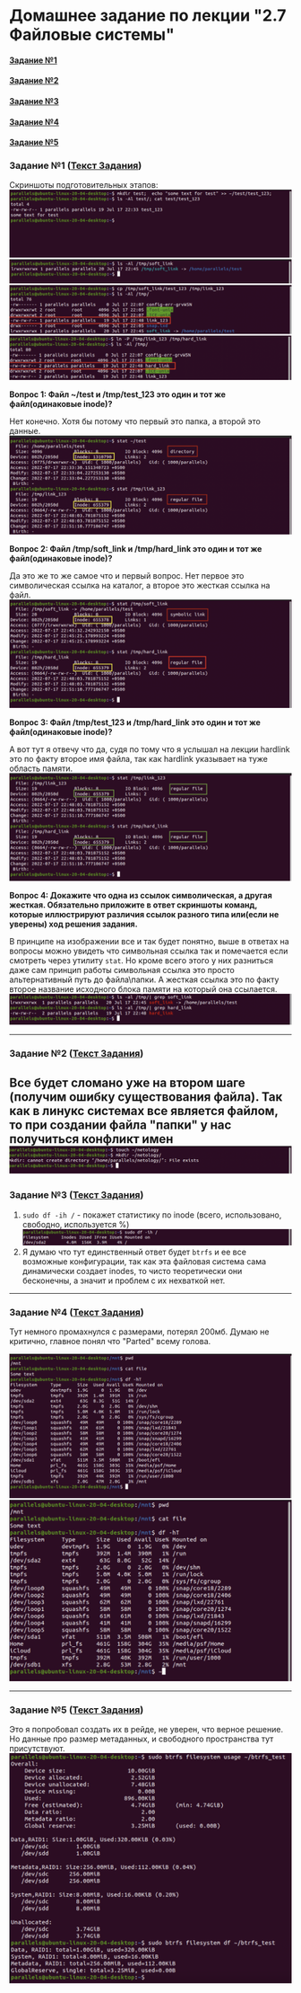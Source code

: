 # Домашнее задание по лекции "2.7 Файловые системы"

#### [Задание №1](#задание-1-текст-задания)
#### [Задание №2](#задание-2-текст-задания)
#### [Задание №3](#задание-3-текст-задания)
#### [Задание №4](#задание-4-текст-задания)
#### [Задание №5](#задание-5-текст-задания)

### Задание №1 ([Текст Задания](https://github.com/netology-code/slin-homeworks/blob/slin-7/2-07.md#%D0%B7%D0%B0%D0%B4%D0%B0%D0%BD%D0%B8%D0%B5-1))
Скриншоты подготовительных этапов:
![Result 1](assets/images/hw-09/hw-09-01-1.png)
![Result 2](assets/images/hw-09/hw-09-01-2.png)
![Result 3](assets/images/hw-09/hw-09-01-3.png)
![Result 4](assets/images/hw-09/hw-09-01-4.png)

**Вопрос 1: Файл ~/test и /tmp/test_123 это один и тот же файл(одинаковые inode)?**

Нет конечно. Хотя бы потому что первый это папка, а второй это данные.
![Result 5](assets/images/hw-09/hw-09-01-5.png)

**Вопрос 2: Файл /tmp/soft_link и /tmp/hard_link это один и тот же файл(одинаковые inode)?**

Да это же то же самое что и первый вопрос. Нет первое это символическая ссылка на каталог,
а второе это жесткая ссылка на файл.
![Result 6](assets/images/hw-09/hw-09-01-6.png)

**Вопрос 3: Файл /tmp/test_123 и /tmp/hard_link это один и тот же файл(одинаковые inode)?**

А вот тут я отвечу что да, судя по тому что я услышал на лекции hardlink это по факту 
второе имя файла, так как hardlink указывает на туже область памяти.
![Result 7](assets/images/hw-09/hw-09-01-7.png)

**Вопрос 4: Докажите что одна из ссылок символическая, а другая жесткая. 
Обязательно приложите в ответ скриншоты команд, которые иллюстрируют различия ссылок 
разного типа или(если не уверены) ход решения задания.**

В принципе на изображении все и так будет понятно, выше в ответах на вопросы можно увидеть
что символьная ссылка так и помечается если смотреть через утилиту `stat`. 
Но кроме всего этого у них разниться даже сам принцип работы символьная ссылка это просто альтернативный путь до 
файла\папки. А жесткая ссылка это по факту второе название исходного блока памяти на который она ссылается.
![Result 8](assets/images/hw-09/hw-09-01-8.png)

---

### Задание №2 ([Текст Задания](https://github.com/netology-code/slin-homeworks/blob/slin-7/2-07.md#%D0%B7%D0%B0%D0%B4%D0%B0%D0%BD%D0%B8%D0%B5-2))

Все будет сломано уже на втором шаге (получим ошибку существования файла).
Так как в линукс системах все является файлом, то при создании файла "папки" у нас получиться 
конфликт имен
![Result 9](assets/images/hw-09/hw-09-02-1.png)
---

### Задание №3 ([Текст Задания](https://github.com/netology-code/slin-homeworks/blob/slin-7/2-07.md#%D0%B7%D0%B0%D0%B4%D0%B0%D0%BD%D0%B8%D0%B5-3))

1. `sudo df -ih /` - покажет статистику по inode (всего, использовано, свободно, используется %)
![Result 10](assets/images/hw-09/hw-09-03-1.png)
2. Я думаю что тут единственный ответ будет `btrfs` и ее все возможные конфигурации, так как
эта файловая система сама динамически создает inodes, то чисто теоретически они бесконечны, 
а значит и проблем с их нехваткой нет.

---

### Задание №4 ([Текст Задания](https://github.com/netology-code/slin-homeworks/blob/slin-7/2-07.md#%D0%B7%D0%B0%D0%B4%D0%B0%D0%BD%D0%B8%D0%B5-4))

Тут немного промахнулся с размерами, потерял 200мб. Думаю не критично, главное понял что
"Parted" всему голова.

![Result 11](assets/images/hw-09/hw-09-04-1.png)
![Result 12](assets/images/hw-09/hw-09-04-2.png)

---

### Задание №5 ([Текст Задания](https://github.com/netology-code/slin-homeworks/blob/slin-7/2-07.md#%D0%B7%D0%B0%D0%B4%D0%B0%D0%BD%D0%B8%D0%B5-5))

Это я попробовал создать их в рейде, не уверен, что верное решение. Но данные про размер метаданных, 
и свободного пространства тут присутствуют.
![Result 13](assets/images/hw-09/hw-09-05-1.png)